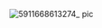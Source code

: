 ![5911668613274_ pic](https://user-images.githubusercontent.com/104997567/202226086-6dcbf724-989a-4b32-8f8e-d63436850892.jpg)
